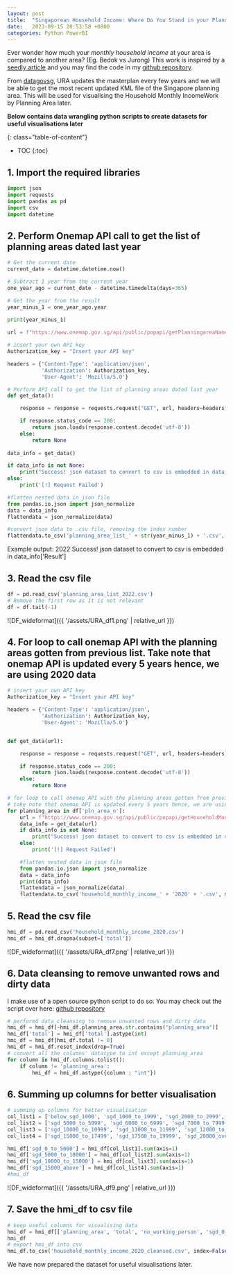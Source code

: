 ```yaml
---
layout: post
title:  "Singaporean Household Income: Where Do You Stand in your Planning Area?"
date:   2023-09-15 20:53:58 +0800
categories: Python PowerBI
---
```


Ever wonder how much your *monthly household income* at your area is compared to another area? (Eg. Bedok vs Jurong) This work is inspired by a [seedly article][seedlyarticle] and you may find the code in my [github repository][gitrepo].

From [datagovsg][datagovsg], URA updates the masterplan every few years and we will be able to get the most recent updated KML file of the Singapore planning area. This will be used for visualising the Household Monthly IncomeWork by Planning Area later.

**Below contains data wrangling python scripts to create datasets for useful visualisations later**

{: class="table-of-content"}
* TOC
{:toc}

## 1. Import the required libraries
```python
import json
import requests
import pandas as pd
import csv
import datetime
```
## 2. Perform Onemap API call to get the list of planning areas dated last year
```python
# Get the current date
current_date = datetime.datetime.now()

# Subtract 1 year from the current year
one_year_ago = current_date - datetime.timedelta(days=365)

# Get the year from the result
year_minus_1 = one_year_ago.year

print(year_minus_1)
      
url = f"https://www.onemap.gov.sg/api/public/popapi/getPlanningareaNames?year={year_minus_1}"

# insert your own API key
Authorization_key = "Insert your API key"

headers = {'Content-Type': 'application/json',
           'Authorization': Authorization_key,
           'User-Agent': 'Mozilla/5.0'}

# Perform API call to get the list of planning areas dated last year
def get_data():

    response = response = requests.request("GET", url, headers=headers)

    if response.status_code == 200:
        return json.loads(response.content.decode('utf-8'))
    else:
        return None
    
data_info = get_data()

if data_info is not None:
    print("Success! json dataset to convert to csv is embedded in data_info['Result']")   
else:
    print('[!] Request Failed')

#flatten nested data in json file
from pandas.io.json import json_normalize
data = data_info
flattendata = json_normalize(data)

#convert json data to .csv file, removing the index number
flattendata.to_csv('planning_area_list_' + str(year_minus_1) + '.csv', index=False)
```
Example output:
2022
Success! json dataset to convert to csv is embedded in data_info['Result']

## 3. Read the csv file
```python
df = pd.read_csv('planning_area_list_2022.csv')
# Remove the first row as it is not relevant
df = df.tail(-1) 
```
![DF_wideformat]({{ '/assets/URA_df1.png' | relative_url }}) 

## 4. For loop to call onemap API with the planning areas gotten from previous list. Take note that onemap API is updated every 5 years hence, we are using 2020 data
```python
# insert your own API key
Authorization_key = "Insert your API key"

headers = {'Content-Type': 'application/json',
           'Authorization': Authorization_key,
           'User-Agent': 'Mozilla/5.0'}


def get_data(url):

    response = response = requests.request("GET", url, headers=headers)

    if response.status_code == 200:
        return json.loads(response.content.decode('utf-8'))
    else:
        return None

# for loop to call onemap API with the planning areas gotten from previous list   
# take note that onemap API is updated every 5 years hence, we are using 2020 data
for planning_area in df['pln_area_n']:
    url = f"https://www.onemap.gov.sg/api/public/popapi/getHouseholdMonthlyIncomeWork?planningArea={planning_area}&year=2020"
    data_info = get_data(url)
    if data_info is not None:
        print("Success! json dataset to convert to csv is embedded in data_info['Result']")   
    else:
        print('[!] Request Failed')

    #flatten nested data in json file
    from pandas.io.json import json_normalize
    data = data_info
    print(data_info)
    flattendata = json_normalize(data)
    flattendata.to_csv('household_monthly_income_' + '2020' + '.csv', mode='a' , index=False)
```

## 5. Read the csv file
```python
hmi_df = pd.read_csv('household_monthly_income_2020.csv')
hmi_df = hmi_df.dropna(subset=['total'])
```
![DF_wideformat]({{ '/assets/URA_df7.png' | relative_url }}) 

## 6. Data cleansing to remove unwanted rows and dirty data
I make use of a open source python script to do so. You may check out the script over here: [github repository][gitrepo]
```python
# performd data cleansing to remove unwanted rows and dirty data
hmi_df = hmi_df[~hmi_df.planning_area.str.contains("planning_area")]
hmi_df['total'] = hmi_df['total'].astype(int)
hmi_df = hmi_df[hmi_df.total != 0]
hmi_df = hmi_df.reset_index(drop=True)
# convert all the columns' datatype to int except planning_area
for column in hmi_df.columns.tolist():
    if column != 'planning_area':
        hmi_df = hmi_df.astype({column : "int"})
```

## 6. Summing up columns for better visualisation
```python
# summing up columns for better visualisation
col_list1 = ['below_sgd_1000', 'sgd_1000_to_1999', 'sgd_2000_to_2999', 'sgd_3000_to_3999', 'sgd_4000_to_4999']
col_list2 = ['sgd_5000_to_5999', 'sgd_6000_to_6999', 'sgd_7000_to_7999', 'sgd_8000_to_8999', 'sgd_9000_to_9999']
col_list3 = ['sgd_10000_to_10999', 'sgd_11000_to_11999', 'sgd_12000_to_12999', 'sgd_13000_to_13999', 'sgd_14000_to_14999']
col_list4 = ['sgd_15000_to_17499', 'sgd_17500_to_19999', 'sgd_20000_over']

hmi_df['sgd_0_to_5000'] = hmi_df[col_list1].sum(axis=1)
hmi_df['sgd_5000_to_10000'] = hmi_df[col_list2].sum(axis=1)
hmi_df['sgd_10000_to_15000'] = hmi_df[col_list3].sum(axis=1)
hmi_df['sgd_15000_above'] = hmi_df[col_list4].sum(axis=1)
#hmi_df
```
![DF_wideformat]({{ '/assets/URA_df9.png' | relative_url }}) 

## 7. Save the hmi_df to csv file
```python
# keep useful columns for visualising data
hmi_df = hmi_df[['planning_area', 'total', 'no_working_person', 'sgd_0_to_5000', 'sgd_5000_to_10000', 'sgd_10000_to_15000', 'sgd_15000_above']]
hmi_df
# export hmi_df into csv
hmi_df.to_csv('household_monthly_income_2020_cleansed.csv', index=False)
```

We have now prepared the dataset for useful visualisations later.

[datagovsg]: https://beta.data.gov.sg/collections?query=planning%20area
[gitrepo]: https://github.com/wjang96/onemap-sg
[seedlyarticle]: https://blog.seedly.sg/median-singaporean-household-income-stand/
